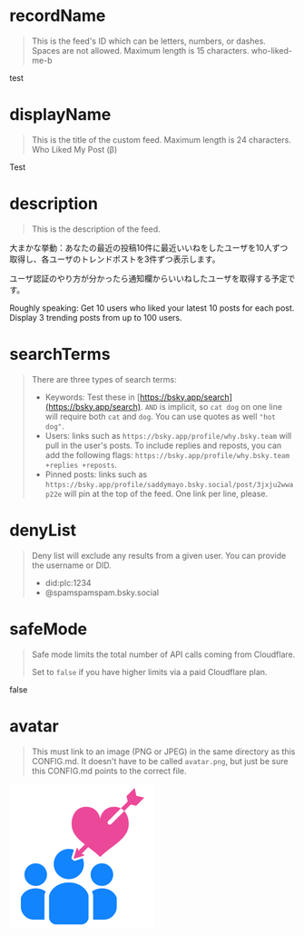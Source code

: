 
# recordName

> This is the feed's ID which can be letters, numbers, or dashes. Spaces are not allowed. Maximum length is 15 characters.
> who-liked-me-b

test

# displayName

> This is the title of the custom feed. Maximum length is 24 characters.
> Who Liked My Post (β)

Test

# description

> This is the description of the feed.

大まかな挙動：あなたの最近の投稿10件に最近いいねをしたユーザを10人ずつ取得し、各ユーザのトレンドポストを3件ずつ表示します。

ユーザ認証のやり方が分かったら通知欄からいいねしたユーザを取得する予定です。

Roughly speaking: Get 10 users who liked your latest 10 posts for each post. Display 3 trending posts from up to 100 users.

# searchTerms

> There are three types of search terms:
>
> - Keywords: Test these in [https://bsky.app/search](https://bsky.app/search). `AND` is implicit, so `cat dog` on one line will require both `cat` and `dog`. You can use quotes as well `"hot dog"`.
> - Users: links such as `https://bsky.app/profile/why.bsky.team` will pull in the user's posts. To include replies and reposts, you can add the following flags: `https://bsky.app/profile/why.bsky.team +replies +reposts`.
> - Pinned posts: links such as `https://bsky.app/profile/saddymayo.bsky.social/post/3jxju2wwap22e` will pin at the top of the feed. One link per line, please.

# denyList

> Deny list will exclude any results from a given user. You can provide the username or DID.
>
> - did:plc:1234
> - @spamspamspam.bsky.social

# safeMode

> Safe mode limits the total number of API calls coming from Cloudflare.
>
> Set to `false` if you have higher limits via a paid Cloudflare plan.

false

# avatar

> This must link to an image (PNG or JPEG) in the same directory as this CONFIG.md. It doesn't have to be called `avatar.png`, but just be sure this CONFIG.md points to the correct file.

![](icon.png)
